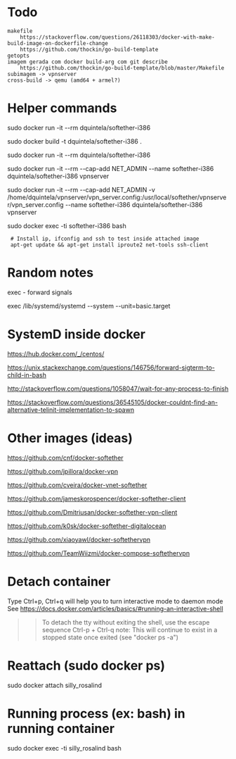 # Todo

	makefile
		https://stackoverflow.com/questions/26118303/docker-with-make-build-image-on-dockerfile-change
		https://github.com/thockin/go-build-template
	getopts
	imagem gerada com docker build-arg com git describe
		https://github.com/thockin/go-build-template/blob/master/Makefile
	subimagem -> vpnserver
	cross-build -> qemu (amd64 + armel?)

# Helper commands

sudo docker run -it --rm dquintela/softether-i386

sudo docker build -t dquintela/softether-i386 .

sudo docker run -it --rm dquintela/softether-i386

sudo docker run -it --rm --cap-add NET_ADMIN --name softether-i386 dquintela/softether-i386 vpnserver

sudo docker run -it --rm --cap-add NET_ADMIN -v /home/dquintela/vpnserver/vpn_server.config:/usr/local/softether/vpnserver/vpn_server.config --name softether-i386 dquintela/softether-i386 vpnserver

sudo docker exec -ti softether-i386 bash
    
     # Install ip, ifconfig and ssh to test inside attached image
     apt-get update && apt-get install iproute2 net-tools ssh-client

# Random notes

exec - forward signals

exec /lib/systemd/systemd --system --unit=basic.target

# SystemD inside docker
https://hub.docker.com/_/centos/

https://unix.stackexchange.com/questions/146756/forward-sigterm-to-child-in-bash

http://stackoverflow.com/questions/1058047/wait-for-any-process-to-finish

https://stackoverflow.com/questions/36545105/docker-couldnt-find-an-alternative-telinit-implementation-to-spawn

# Other images (ideas)

https://github.com/cnf/docker-softether

https://github.com/jpillora/docker-vpn

https://github.com/cveira/docker-vnet-softether

https://github.com/jameskorospencer/docker-softether-client

https://github.com/Dmitriusan/docker-softether-vpn-client

https://github.com/k0sk/docker-softether-digitalocean

https://github.com/xiaoyawl/docker-softethervpn

https://github.com/TeamWiizmi/docker-compose-softethervpn

# Detach container

Type Ctrl+p, Ctrl+q will help you to turn interactive mode to daemon mode
See https://docs.docker.com/articles/basics/#running-an-interactive-shell

>> To detach the tty without exiting the shell,
>> use the escape sequence Ctrl-p + Ctrl-q
>> note: This will continue to exist in a stopped state once exited (see "docker ps -a")

# Reattach (sudo docker ps)

sudo docker attach silly_rosalind

# Running process (ex: bash) in running container

sudo docker exec -ti silly_rosalind bash

